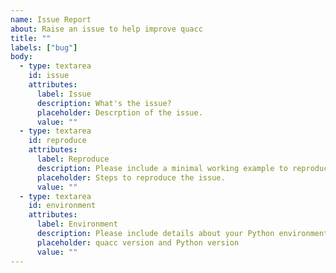 ```yaml
---
name: Issue Report
about: Raise an issue to help improve quacc
title: ""
labels: ["bug"]
body:
  - type: textarea
    id: issue
    attributes:
      label: Issue
      description: What's the issue?
      placeholder: Descrption of the issue.
      value: ""
  - type: textarea
    id: reproduce
    attributes:
      label: Reproduce
      description: Please include a minimal working example to reproduce the issue.
      placeholder: Steps to reproduce the issue.
      value: ""
  - type: textarea
    id: environment
    attributes:
      label: Environment
      description: Please include details about your Python environment.
      placeholder: quacc version and Python version
      value: ""
---
```


